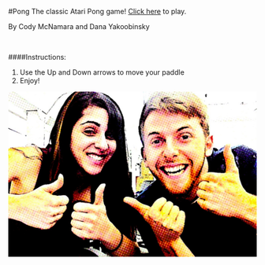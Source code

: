 #Pong
The classic Atari Pong game! [Click here](http://codymcnamara.github.io/pong/)  to play.

By Cody McNamara and Dana Yakoobinsky

<br>

####Instructions:
1. Use the Up and Down arrows to move your paddle
2. Enjoy!

![our-pic]

[our-pic]: cody_and_dana.jpg
